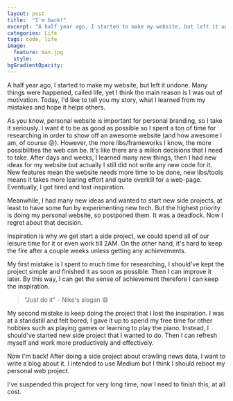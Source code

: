 ```yaml
---
layout: post
title:  "I'm back!"
excerpt: "A half year ago, I started to make my website, but left it undone. Now I need to finish this."
categories: Life
tags: code, life
image:
  feature: man.jpg
  style: 
bgGradientOpacity: 
---
```

A half year ago, I started to make my website, but left it undone. Many things were happened, called life, yet I think the main reason is I was out of motivation. Today, I'd like to tell you my story, what I learned from my mistakes and hope it helps others.

As you know, personal website is important for personal branding, so I take it seriously. I want it to be as good as possible so I spent a ton of time for researching in order to show off an awesome website (and how awesome I am, of course :stuck_out_tongue_closed_eyes:). However, the more libs/frameworks I know, the more possibilities the web can be. It's like there are a milion decisions that I need to take. After days and weeks, I learned many new things, then I had new ideas for my website but actually I still did not write any new code for it. New features mean the website needs more time to be done, new libs/tools means it takes more learing effort and quite overkill for a web-page. Eventually, I got tired and lost inspiration.

Meanwhile, I had many new ideas and wanted to start new side projects, at least to have some fun by experimenting new tech. But the highest priority is doing my personal website, so postponed them. It was a deadlock. Now I regret about that decision. 

Inspiration is why we get start a side project, we could spend all of our leisure time for it or even work till 2AM. On the other hand, it's hard to keep the fire after a couple weeks unless getting any achievements. 

My first mistake is I spent to much time for researching, I should've kept the project simple and finished it as soon as possible. Then I can improve it later. By this way, I can get the sense of achievement therefore I can keep the inspiration.

>"Just do it" - Nike's slogan :smile:

My second mistake is keep doing the project that I lost the inspiration. I was at a standstill and felt bored, I gave it up to spend my free time for other hobbies such as playing games or learning to play the piano. Instead, I should've started new side project that I wanted to do. Then I can refresh myself and work more productively and effectively.

Now I'm back! After doing a side project about crawling news data, I want to write a blog about it. I intended to use Medium but I think I should reboot my personal web project. 

I've suspended this project for very long time, now I need to finish this, at all cost. 

